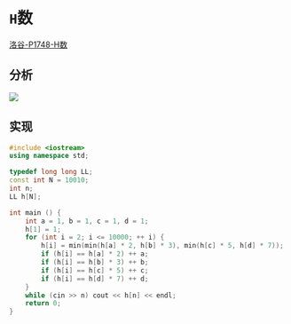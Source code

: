 # `H`数

[洛谷-P1748-H数](https://www.luogu.com.cn/problem/P1748)

## 分析

![](/img/0019.bmp)

## 实现

```cpp
#include <iostream>
using namespace std;

typedef long long LL;
const int N = 10010;
int n;
LL h[N];

int main () {
    int a = 1, b = 1, c = 1, d = 1;
    h[1] = 1;
    for (int i = 2; i <= 10000; ++ i) {
        h[i] = min(min(h[a] * 2, h[b] * 3), min(h[c] * 5, h[d] * 7));
        if (h[i] == h[a] * 2) ++ a;
        if (h[i] == h[b] * 3) ++ b;
        if (h[i] == h[c] * 5) ++ c;
        if (h[i] == h[d] * 7) ++ d;
    }
    while (cin >> n) cout << h[n] << endl;
    return 0;
}
```

